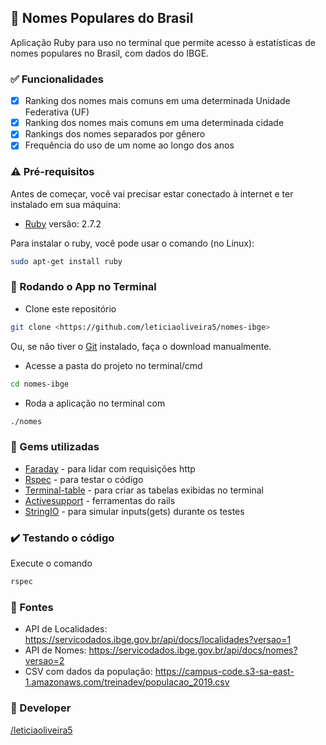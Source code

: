 ## :memo: Nomes Populares do Brasil
Aplicação Ruby para uso no terminal que permite acesso à estatísticas de nomes populares no Brasil, com dados do IBGE.

### :white_check_mark: Funcionalidades

- [x] Ranking dos nomes mais comuns em uma determinada Unidade Federativa (UF)
- [x] Ranking dos nomes mais comuns em uma determinada cidade
- [x] Rankings dos nomes separados por gênero
- [x] Frequência do uso de um nome ao longo dos anos

### :warning: Pré-requisitos

Antes de começar, você vai precisar estar conectado à internet e ter instalado em sua máquina: 

* [Ruby](https://www.ruby-lang.org/pt/documentation/installation/) versão: 2.7.2

Para instalar o ruby, você pode usar o comando (no Linux):
```bash
sudo apt-get install ruby
```

### 🎲 Rodando o App no Terminal

* Clone este repositório
```bash
git clone <https://github.com/leticiaoliveira5/nomes-ibge>
```
Ou, se não tiver o [Git](https://git-scm.com) instalado, faça o download manualmente.

* Acesse a pasta do projeto no terminal/cmd
```bash
cd nomes-ibge
```

* Roda a aplicação no terminal com
```bash
./nomes
```

### :gem: Gems utilizadas

* [Faraday](https://rubygems.org/gems/faraday?locale=pt-BR) - para lidar com requisições http
* [Rspec](https://rubygems.org/gems/rspec?locale=pt-BR) - para testar o código
* [Terminal-table](https://rubygems.org/gems/terminal-table/) - para criar as tabelas exibidas no terminal
* [Activesupport](https://rubygems.org/gems/activesupport/versions/5.0.0.1?locale=pt-BR) - ferramentas do rails
* [StringIO](https://rubygems.org/gems/stringio/versions/0.0.1) - para simular inputs(gets) durante os testes

### :heavy_check_mark: Testando o código
Execute o comando
```bash
rspec
```
### :satellite: Fontes

* API de Localidades: https://servicodados.ibge.gov.br/api/docs/localidades?versao=1
* API de Nomes: https://servicodados.ibge.gov.br/api/docs/nomes?versao=2
* CSV com dados da população: https://campus-code.s3-sa-east-1.amazonaws.com/treinadev/populacao_2019.csv

### :tada: Developer

  [/leticiaoliveira5](https://github.com/leticiaoliveira5)
